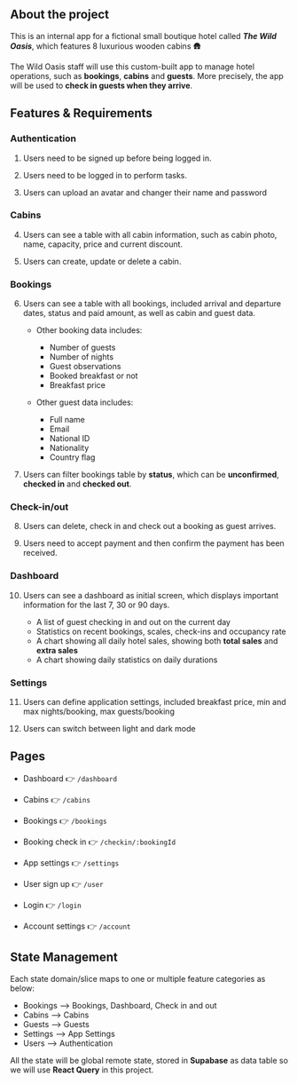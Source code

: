 ## About the project

This is an internal app for a fictional small boutique hotel called **_The Wild Oasis_**, which features 8 luxurious wooden cabins 🛖

The Wild Oasis staff will use this custom-built app to manage hotel operations, such as **bookings**, **cabins** and **guests**. More precisely, the app will be used to **check in guests when they arrive**.

## Features & Requirements

### Authentication

1. Users need to be signed up before being logged in.

2. Users need to be logged in to perform tasks.

3. Users can upload an avatar and changer their name and password

### Cabins

4. Users can see a table with all cabin information, such as cabin photo, name, capacity, price and current discount.

5. Users can create, update or delete a cabin.

### Bookings

6. Users can see a table with all bookings, included arrival and departure dates, status and paid amount, as well as cabin and guest data.

   - Other booking data includes:

     - Number of guests
     - Number of nights
     - Guest observations
     - Booked breakfast or not
     - Breakfast price

   - Other guest data includes:
     - Full name
     - Email
     - National ID
     - Nationality
     - Country flag

7. Users can filter bookings table by **status**, which can be **unconfirmed**, **checked in** and **checked out**.

### Check-in/out

8. Users can delete, check in and check out a booking as guest arrives.

9. Users need to accept payment and then confirm the payment has been received.

### Dashboard

10. Users can see a dashboard as initial screen, which displays important information for the last 7, 30 or 90 days.

    - A list of guest checking in and out on the current day
    - Statistics on recent bookings, scales, check-ins and occupancy rate
    - A chart showing all daily hotel sales, showing both **total sales** and **extra sales**
    - A chart showing daily statistics on daily durations

### Settings

11. Users can define application settings, included breakfast price, min and max nights/booking, max guests/booking

12. Users can switch between light and dark mode

## Pages

- Dashboard 👉 `/dashboard`

- Cabins 👉 `/cabins`

- Bookings 👉 `/bookings`

- Booking check in 👉 `/checkin/:bookingId`

- App settings 👉 `/settings`

- User sign up 👉 `/user`

- Login 👉 `/login`

- Account settings 👉 `/account`

## State Management

Each state domain/slice maps to one or multiple feature categories as below:

- Bookings --> Bookings, Dashboard, Check in and out
- Cabins --> Cabins
- Guests --> Guests
- Settings --> App Settings
- Users --> Authentication 

All the state will be global remote state, stored in **Supabase** as data table so we will use **React Query** in this project. 
